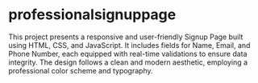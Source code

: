 # professionalsignuppage
This project presents a responsive and user-friendly Signup Page built using HTML, CSS, and JavaScript. It includes fields for Name, Email, and Phone Number, each equipped with real-time validations to ensure data integrity. The design follows a clean and modern aesthetic, employing a professional color scheme and typography.
